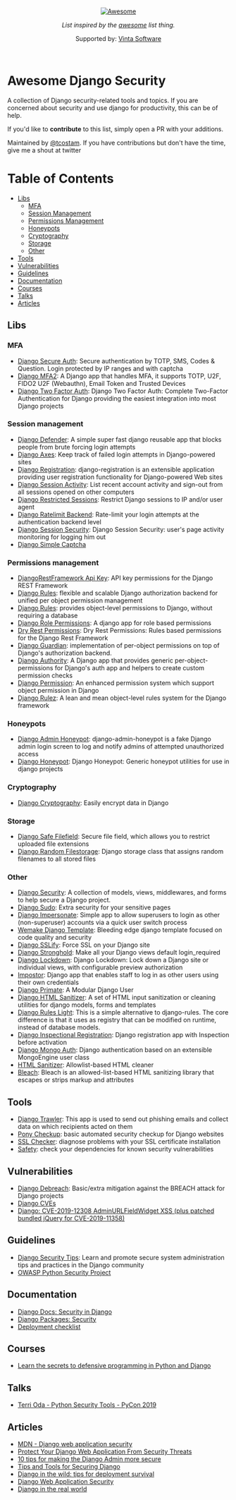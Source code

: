 
<br/>
<div align="center">

[![Awesome](https://awesome.re/badge.svg)](https://awesome.re)

_List inspired by the [awesome](https://github.com/sindresorhus/awesome) list thing._

Supported by: [Vinta Software](https://www.vinta.com.br)
</div>
<br/>

# Awesome Django Security

A collection of Django security-related tools and topics. If you are concerned about security and use django for productivity, this can be of help.

If you'd like to __contribute__ to this list, simply open a PR with your additions.

Maintained by [@tcostam](https://twitter.com/tcostam). If you have contributions but don't have the time, give me a shout at twitter

Table of Contents
=================

   * [Libs](#libs)
      * [MFA](#mfa)
      * [Session Management](#session-management)
      * [Permissions Management](#permissions-management)
      * [Honeypots](#honeypots)
      * [Cryptography](#cryptography)
      * [Storage](#storage)
      * [Other](#other)
   * [Tools](#tools)
   * [Vulnerabilities](#vulnerabilities)
   * [Guidelines](#guidelines)
   * [Documentation](#documentation)
   * [Courses](#courses)
   * [Talks](#talks)
   * [Articles](#articles)

## Libs

### MFA

* [Django Secure Auth](https://github.com/gotlium/django-secure-auth): Secure authentication by TOTP, SMS, Codes & Question. Login protected by IP ranges and with captcha
* [Django MFA2](https://github.com/mkalioby/django-mfa2): A Django app that handles MFA, it supports TOTP, U2F, FIDO2 U2F (Webauthn), Email Token and Trusted Devices
* [Django Two Factor Auth](https://github.com/Bouke/django-two-factor-auth): Django Two Factor Auth: Complete Two-Factor Authentication for Django providing the easiest integration into most Django projects


### Session management

* [Django Defender](https://github.com/kencochrane/django-defender): A simple super fast django reusable app that blocks people from brute forcing login attempts
* [Django Axes](https://github.com/jazzband/django-axes): Keep track of failed login attempts in Django-powered sites
* [Django Registration](https://github.com/ubernostrum/django-registration): django-registration is an extensible application providing user registration functionality for Django-powered Web sites
* [Django Session Activity](https://github.com/nigma/django-session-activity): List recent account activity and sign-out from all sessions opened on other computers
* [Django Restricted Sessions](https://github.com/mxsasha/django-restricted-sessions): Restrict Django sessions to IP and/or user agent
* [Django Ratelimit Backend](https://github.com/brutasse/django-ratelimit-backend): Rate-limit your login attempts at the authentication backend level
* [Django Session Security](https://github.com/yourlabs/django-session-security): Django Session Security: user's page activity monitoring for logging him out
* [Django Simple Captcha](https://github.com/mbi/django-simple-captcha)

### Permissions management

* [DjangoRestFramework Api Key](https://github.com/florimondmanca/djangorestframework-api-key): API key permissions for the Django REST Framework
* [Django Rules](https://github.com/maraujop/django-rules): flexible and scalable Django authorization backend for unified per object permission management
* [Django Rules](https://github.com/dfunckt/django-rules): provides object-level permissions to Django, without requiring a database
* [Django Role Permissions](https://github.com/vintasoftware/django-role-permissions): A django app for role based permissions
* [Dry Rest Permissions](https://github.com/dbkaplan/dry-rest-permissions): Dry Rest Permissions: Rules based permissions for the Django Rest Framework
* [Django Guardian](https://github.com/django-guardian/django-guardian): implementation of per-object permissions on top of Django's authorization backend.
* [Django Authority](https://github.com/jazzband/django-authority): A Django app that provides generic per-object-permissions for Django's auth app and helpers to create custom permission checks
* [Django Permission](https://github.com/lambdalisue/django-permission): An enhanced permission system which support object permission in Django
* [Django Rulez](https://github.com/chrisglass/django-rulez): A lean and mean object-level rules system for the Django framework

### Honeypots

* [Django Admin Honeypot](https://github.com/dmpayton/django-admin-honeypot): django-admin-honeypot is a fake Django admin login screen to log and notify admins of attempted unauthorized access
* [Django Honeypot](https://github.com/jamesturk/django-honeypot): Django Honeypot: Generic honeypot utilities for use in django projects

### Cryptography

* [Django Cryptography](https://github.com/georgemarshall/django-cryptography): Easily encrypt data in Django

### Storage

* [Django Safe Filefield](https://github.com/mixkorshun/django-safe-filefield): Secure file field, which allows you to restrict uploaded file extensions
* [Django Random Filestorage](https://github.com/mxsasha/django-random-filestorage): Django storage class that assigns random filenames to all stored files

### Other

* [Django Security](https://github.com/sdelements/django-security): A collection of models, views, middlewares, and forms to help secure a Django project.
* [Django Sudo](https://github.com/mattrobenolt/django-sudo): Extra security for your sensitive pages
* [Django Impersonate](https://bitbucket.org/petersanchez/django-impersonate/): Simple app to allow superusers to login as other (non-superuser) accounts via a quick user switch process
* [Wemake Django Template](https://github.com/wemake-services/wemake-django-template): Bleeding edge django template focused on code quality and security
* [Django SSLify](https://github.com/rdegges/django-sslify/): Force SSL on your Django site
* [Django Stronghold](https://github.com/mgrouchy/django-stronghold/): Make all your Django views default login_required
* [Django Lockdown](https://github.com/Dunedan/django-lockdown): Django Lockdown: Lock down a Django site or individual views, with configurable preview authorization
* [Impostor](https://github.com/samastur/Impostor): Django app that enables staff to log in as other users using their own credentials
* [Django Primate](https://github.com/sorl/django-primate): A Modular Django User
* [Django HTML Sanitizer](https://github.com/ui/django-html_sanitizer): A set of HTML input sanitization or cleaning utilities for django models, forms and templates
* [Django Rules Light](https://github.com/yourlabs/django-rules-light): This is a simple alternative to django-rules. The core difference is that it uses as registry that can be modified on runtime, instead of database models.
* [Django Inspectional Registration](https://github.com/lambdalisue/django-inspectional-registration): Django registration app with Inspection before activation
* [Django Mongo Auth](https://github.com/mitar/django-mongo-auth): Django authentication based on an extensible MongoEngine user class
* [HTML Sanitizer](https://github.com/matthiask/html-sanitizer): Allowlist-based HTML cleaner
* [Bleach](https://github.com/mozilla/bleach): Bleach is an allowed-list-based HTML sanitizing library that escapes or strips markup and attributes

## Tools

* [Django Trawler](https://bitbucket.org/onelson/django-trawler/src/default/): This app is used to send out phishing emails and collect data on which recipients acted on them
* [Pony Checkup](https://www.ponycheckup.com/): basic automated security checkup for Django websites
* [SSL Checker](https://www.sslshopper.com/ssl-checker.html): diagnose problems with your SSL certificate installation
* [Safety](https://pyup.io/safety/): check your dependencies for known security vulnerabilities

## Vulnerabilities

* [Django Debreach](https://github.com/lpomfrey/django-debreach/): Basic/extra mitigation against the BREACH attack for Django projects
* [Django CVEs](https://www.cvedetails.com/vulnerability-list/vendor_id-10199/product_id-18211/Djangoproject-Django.html)
* [Django: CVE-2019-12308 AdminURLFieldWidget XSS (plus patched bundled jQuery for CVE-2019-11358)](https://seclists.org/oss-sec/2019/q2/138)

## Guidelines

* [Django Security Tips](https://github.com/sellonen/django-security-tips): Learn and promote secure system administration tips and practices in the Django community
* [OWASP Python Security Project](http://www.pythonsecurity.org/)

## Documentation

* [Django Docs: Security in Django](https://docs.djangoproject.com/en/2.2/topics/security/)
* [Django Packages: Security](https://djangopackages.org/grids/g/security/)
* [Deployment checklist](https://docs.djangoproject.com/en/2.2/howto/deployment/checklist/)

## Courses

* [Learn the secrets to defensive programming in Python and Django](https://www.synopsys.com/blogs/software-security/defensive-programming-python-django/)

## Talks

* [Terri Oda - Python Security Tools - PyCon 2019](https://www.youtube.com/watch?v=e7zzdl8OXCU)

## Articles

* [MDN - Django web application security](https://developer.mozilla.org/en-US/docs/Learn/Server-side/Django/web_application_security)
* [Protect Your Django Web Application From Security Threats](https://dzone.com/articles/protect-your-django-web-application-from-security-1)
* [10 tips for making the Django Admin more secure](https://opensource.com/article/18/1/10-tips-making-django-admin-more-secure)
* [Tips and Tools for Securing Django](https://www.laurencegellert.com/2019/01/tips-and-tools-for-securing-django/)
* [Django in the wild: tips for deployment survival](https://medium.freecodecamp.org/django-in-the-wild-tips-for-deployment-survival-9b491081c2e4)
* [Django Web Application Security](https://pt.slideshare.net/levigross/django-web-application-security)
* [Django in the real world](https://pt.slideshare.net/jacobian/django-in-the-real-world/)